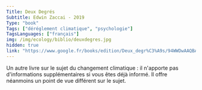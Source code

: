 ```yaml
---
Title: Deux Degrés
Subtitle: Edwin Zaccai - 2019
Type: "book"
Tags: ["déréglement climatique", "psychologie"]
TagsLanguages: ["français"]
img: /img/ecology/biblio/deuxdegres.jpg
hidden: true
link: "https://www.google.fr/books/edition/Deux_degr%C3%A9s/94WWDwAAQBAJ?hl=fr&gbpv=1&printsec=frontcover"
---
```


Un autre livre sur le sujet du changement climatique : il n'apporte pas d'informations supplémentaires si vous êtes déjà informé. Il offre néanmoins un point de vue différent sur le sujet.